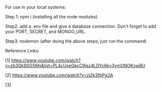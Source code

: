 For use in your local systems: 

Step 1: npm i (installing all the node modules)

Step2: add a .env file and give a database connection. Don't forget to add your PORT, SECRET, and MONGO_URL. 

Step3: nodemon (after doing the above steps, just run the command)

Reference Links:

[1] https://www.youtube.com/watch?v=zb3Qk8SG5Ms&list=PL4cUxeGkcC9jsz4LDYc6kv3ymONOKxwBU

[2] https://www.youtube.com/watch?v=zi2k3fbPq2A

[3]

